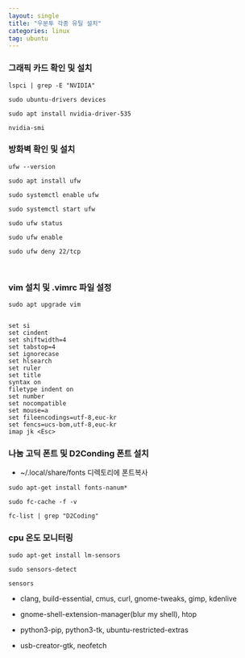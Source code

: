 ```yaml
---
layout: single
title: "우분투 각종 유틸 설치"
categories: linux
tag: ubuntu
---
```


### 그래픽 카드 확인 및 설치

```
lspci | grep -E "NVIDIA"

sudo ubuntu-drivers devices

sudo apt install nvidia-driver-535

nvidia-smi
```

### 방화벽 확인 및 설치

```
ufw --version

sudo apt install ufw

sudo systemctl enable ufw

sudo systemctl start ufw

sudo ufw status

sudo ufw enable

sudo ufw deny 22/tcp



```

### vim 설치 및 .vimrc 파일 설정

```
sudo apt upgrade vim


set si
set cindent
set shiftwidth=4
set tabstop=4
set ignorecase
set hlsearch
set ruler
set title
syntax on
filetype indent on
set number
set nocompatible
set mouse=a
set fileencodings=utf-8,euc-kr
set fencs=ucs-bom,utf-8,euc-kr
imap jk <Esc>
```

### 나눔 고딕 폰트 및 D2Conding 폰트 설치

- ~/.local/share/fonts 디렉토리에 폰트복사

```
sudo apt-get install fonts-nanum*

sudo fc-cache -f -v

fc-list | grep "D2Coding"
```

### cpu 온도 모니터링

```
sudo apt-get install lm-sensors

sudo sensors-detect

sensors
```

- clang, build-essential, cmus, curl, gnome-tweaks, gimp, kdenlive

- gnome-shell-extension-manager(blur my shell), htop

- python3-pip, python3-tk, ubuntu-restricted-extras

- usb-creator-gtk, neofetch